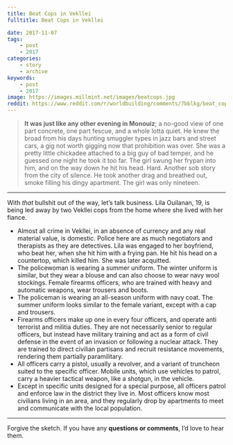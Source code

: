 ```yaml
---
title: Beat Cops in Vekllei
fulltitle: Beat Cops in Vekllei

date: 2017-11-07
tags:
    - post
    - 2017
categories:
    - story
    - archive
keywords:
    - post
    - 2017
image: https://images.millmint.net/images/beatcops.jpg
reddit: https://www.reddit.com/r/worldbuilding/comments/7bblkg/beat_cops_in_vekllei/
---
```


>**It was just like any other evening in Monouiz**; a no-good view of one part concrete, one part fescue, and a whole lotta quiet. He knew the broad from his days hunting smuggler types in jazz bars and street cars, a gig not worth gigging now that prohibition was over. She was a pretty little chickadee attached to a big guy of bad temper, and he guessed one night he took it too far. The girl swung her frypan into him, and on the way down he hit his head. Hard. Another sob story from the city of silence. He took another drag and breathed out, smoke filling his dingy apartment. The girl was only nineteen.

*****

With *that* bullshit out of the way, let’s talk business. Lila Ouilanan, 19, is being led away by two Vekllei cops from the home where she lived with her fiance.

* Almost all crime in Vekllei, in an absence of currency and any real material value, is domestic. Police here are as much negotiators and therapists as they are detectives. Lila was engaged to her boyfriend, who beat her, when she hit him with a frying pan. He hit his head on a countertop, which killed him. She was later acquitted.
* The policewoman is wearing a summer uniform. The winter uniform is similar, but they wear a blouse and can also choose to wear navy wool stockings. Female firearms officers, who are trained with heavy and automatic weapons, wear trousers and boots.
* The policeman is wearing an all-season uniform with navy coat. The summer uniform looks similar to the female variant, except with a cap and trousers.
* Firearms officers make up one in every four officers, and operate anti terrorist and militia duties. They are not necessarily senior to regular officers, but instead have military training and act as a form of civil defense in the event of an invasion or following a nuclear attack. They are trained to direct civilian partisans and recruit resistance movements, rendering them partially paramilitary.
* All officers carry a pistol, usually a revolver, and a variant of truncheon suited to the specific officer. Mobile units, which use vehicles to patrol, carry a heavier tactical weapon, like a shotgun, in the vehicle.
* Except in specific units designed for a special purpose, all officers patrol and enforce law in the district they live in. Most officers know most civilians living in an area, and they regularly drop by apartments to meet and communicate with the local population.

*****

Forgive the sketch. If you have any **questions or comments**, I’d love to hear them.

